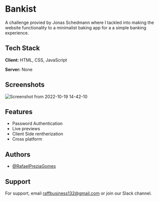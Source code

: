 
# Bankist


A challenge provied by Jonas Schedmann where I tackled into making the website functionality to a minimalist baking app for a a simple banking experience.


## Tech Stack

**Client:** HTML, CSS, JavaScript

**Server:** None


## Screenshots

![Screenshot from 2022-10-19 14-42-10](https://user-images.githubusercontent.com/60278396/196777390-95e66ff1-38e4-46bf-ba00-77201aa87b4b.png)


## Features

- Password Authentication
- Live previews
- Client Side rentherization
- Cross platform


## Authors

- [@RafaelPreziaGomes](https://github.com/RafaelPreziaGomes)


## Support

For support, email raffbusiness132@gmail.com or join our Slack channel.
